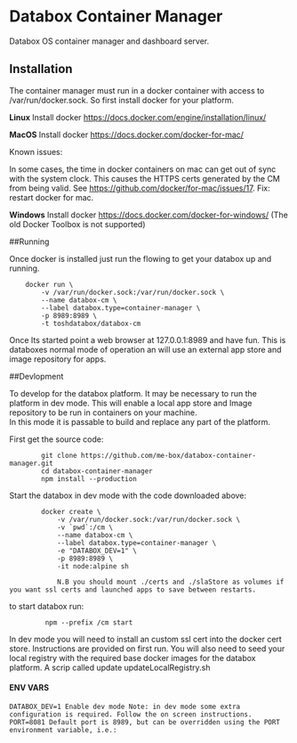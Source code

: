 # Databox Container Manager
Databox OS container manager and dashboard server.

## Installation

The container manager must run in a docker container with access to /var/run/docker.sock. So first install docker for your platform. 

**Linux** Install docker https://docs.docker.com/engine/installation/linux/  

**MacOS** Install docker https://docs.docker.com/docker-for-mac/  

Known issues: 

In some cases, the time in docker containers on mac can get out of sync with the system clock. This causes the HTTPS certs generated by the CM from being valid. See https://github.com/docker/for-mac/issues/17. 
Fix: restart docker for mac.  

**Windows** Install docker https://docs.docker.com/docker-for-windows/ (The old Docker Toolbox is not supported)

##Running

Once docker is installed just run the flowing to get your databox up and running. 

		docker run \
			-v /var/run/docker.sock:/var/run/docker.sock \
			--name databox-cm \
			--label databox.type=container-manager \
			-p 8989:8989 \
			-t toshdatabox/databox-cm

Once Its started point a web browser at 127.0.0.1:8989 and have fun. This is databoxes normal mode of 
operation an will use an external app store and image repository for apps.  

##Devlopment

To develop for the databox platform. It may be necessary to run the platform in dev mode. 
This will enable a local app store and Image repository to be run in containers on your machine.  
In this mode it is passable to build and replace any part of the platform. 

First get the source code:

			git clone https://github.com/me-box/databox-container-manager.git  
			cd databox-container-manager  
			npm install --production  

Start the databox in dev mode with the code downloaded above:

			docker create \
				-v /var/run/docker.sock:/var/run/docker.sock \
				-v `pwd`:/cm \
				--name databox-cm \
				--label databox.type=container-manager \
				-e "DATABOX_DEV=1" \
				-p 8989:8989 \
				-it node:alpine sh

				N.B you should mount ./certs and ./slaStore as volumes if you want ssl certs and launched apps to save between restarts. 

to start databox run:

			 npm --prefix /cm start

In dev mode you will need to install an custom ssl cert into the docker cert store. 
Instructions are provided on first run. You will also need to seed your local registry with the required base docker images
for the databox platform. A scrip called update  updateLocalRegistry.sh

#### ENV VARS

    DATABOX_DEV=1 Enable dev mode Note: in dev mode some extra configuration is required. Follow the on screen instructions.   
	PORT=8081 Default port is 8989, but can be overridden using the PORT environment variable, i.e.:


